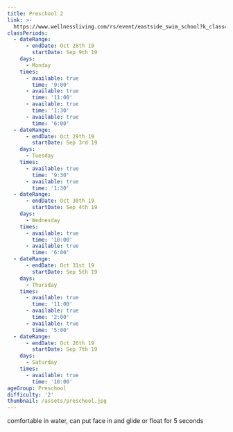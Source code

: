 ```yaml
---
title: Preschool 2
link: >-
  https://www.wellnessliving.com/rs/event/eastside_swim_school?k_class=138826&k_class_tab=10914
classPeriods:
  - dateRange:
      - endDate: Oct 28th 19
        startDate: Sep 9th 19
    days:
      - Monday
    times:
      - available: true
        time: '9:00'
      - available: true
        time: '11:00'
      - available: true
        time: '1:30'
      - available: true
        time: '6:00'
  - dateRange:
      - endDate: Oct 29th 19
        startDate: Sep 3rd 19
    days:
      - Tuesday
    times:
      - available: true
        time: '9:30'
      - available: true
        time: '1:30'
  - dateRange:
      - endDate: Oct 30th 19
        startDate: Sep 4th 19
    days:
      - Wednesday
    times:
      - available: true
        time: '10:00'
      - available: true
        time: '6:00'
  - dateRange:
      - endDate: Oct 31st 19
        startDate: Sep 5th 19
    days:
      - Thursday
    times:
      - available: true
        time: '11:00'
      - available: true
        time: '2:00'
      - available: true
        time: '5:00'
  - dateRange:
      - endDate: Oct 26th 19
        startDate: Sep 7th 19
    days:
      - Saturday
    times:
      - available: true
        time: '10:00'
ageGroup: Preschool
difficulty: '2'
thumbnail: /assets/preschool.jpg
---
```

comfortable in water, can put face in and glide or float  for 5 seconds
